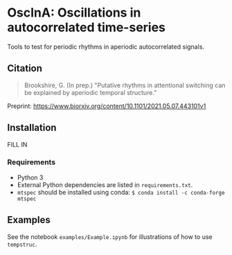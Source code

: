 # OscInA: Oscillations in autocorrelated time-series

Tools to test for periodic rhythms in aperiodic autocorrelated signals.


## Citation

> Brookshire, G. (In prep.) "Putative rhythms in attentional switching can be explained by aperiodic temporal structure."

Preprint:
https://www.biorxiv.org/content/10.1101/2021.05.07.443101v1


## Installation

FILL IN


### Requirements

- Python 3
- External Python dependencies are listed in `requirements.txt`.
- `mtspec` should be installed using conda: `$ conda install -c conda-forge mtspec`


## Examples

See the notebook `examples/Example.ipynb` for illustrations of how to use `tempstruc`.
